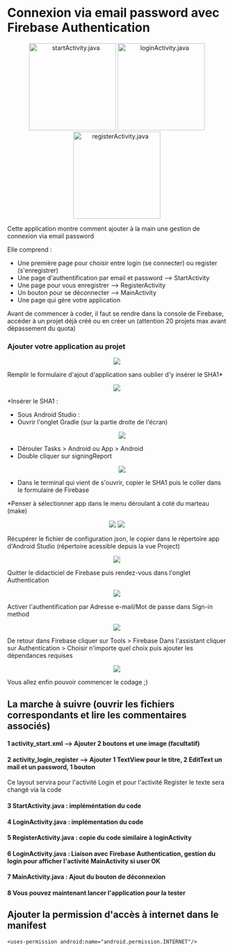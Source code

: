 # Connexion via email password avec Firebase Authentication

<p align="center">
  <img src="https://samuelvialle.com/imgGit/startActivity.png" width="200" title="startActivity.java">
  <img src="https://samuelvialle.com/imgGit/loginActivity.png" width="200" title="loginActivity.java">
  <img src="https://samuelvialle.com/imgGit/registerActivity.png" width="200" title="registerActivity.java">
</p>

Cette application montre comment ajouter à la main une gestion de connexion via email password
     
Elle comprend : 
   - Une première page pour choisir entre login (se connecter) ou register (s'enregistrer)
   - Une page d'authentification par email et password --> StartActivity
   - Une page pour vous enregistrer --> RegisterActivity
   - Un bouton pour se déconnecter --> MainActivity
   - Une page qui gère votre application

Avant de commencer à coder, il faut se rendre dans la console de Firebase, accéder à un projet déjà créé ou en créer un (attention 20 projets max avant dépassement du quota)
     
### Ajouter votre application au projet
<p align="center">
     <img src="https://samuelvialle.com/imgGit/addAppToFB.png">
</p>
Remplir le formulaire d'ajout d'application sans oublier d'y insérer le SHA1*
<p align="center">
     <img src="https://samuelvialle.com/imgGit/addAppToFirebase.png">
</p>

*Insérer le SHA1 :
- Sous Android Studio :
- Ouvrir l'onglet Gradle (sur la partie droite de l'écran)</td>
     <p align="center">
          <img src="https://samuelvialle.com/imgGit/Gradle.png">
     </p>
- Dérouler Tasks > Android ou App > Android 
- Double cliquer sur signingReport
     <p align="center">
          <img src="https://samuelvialle.com/imgGit/Gradle2.png">
     </p>
- Dans le terminal qui vient de s'ouvrir, copier le SHA1 puis le coller dans le formulaire de Firebase

*Penser à sélectionner app dans le menu déroulant à coté du marteau (make) 
 <p align="center">
          <img src="https://samuelvialle.com/imgGit/selctApp.png">
          <img src="https://samuelvialle.com/imgGit/selctApp2.png">
     </p>

Récupérer le fichier de configuration json, le copier dans le répertoire app d'Android Studio (répertoire acessible depuis la vue Project)
<p align="center">
          <img src="https://samuelvialle.com/imgGit/json.png">
     </p>
        
Quitter le didacticiel de Firebase puis rendez-vous dans l'onglet Authentication
            <p align="center">
          <img src="https://samuelvialle.com/imgGit/authentication0.png">
     </p>
Activer l'authentification par Adresse e-mail/Mot de passe dans Sign-in method
 <p align="center">
          <img src="https://samuelvialle.com/imgGit/AuthFirebase.png">
     </p>
     
De retour dans Firebase cliquer sur Tools > Firebase
Dans l'assistant cliquer sur Authentication > Choisir n'importe quel choix puis ajouter les dépendances requises       
   <p align="center">
          <img src="https://samuelvialle.com/imgGit/authentication.png">
     </p>

Vous allez enfin pouvoir commencer le codage ;)
                
## La marche à suivre (ouvrir les fichiers correspondants et lire les commentaires associés)

#### 1 activity_start.xml --> Ajouter 2 boutons et une image (facultatif)
            
#### 2 activity_login_register --> Ajouter 1 TextView pour le titre, 2 EditText un mail et un password, 1 bouton
Ce layout servira pour l'activité Login et pour l'activité Register le texte sera changé via la code  

#### 3 StartActivity.java : impléméntation du code

#### 4 LoginActivity.java : implémentation du code

#### 5 RegisterActivity.java : copie du code similaire à loginActivity

#### 6 LoginActivity.java : Liaison avec Firebase Authentication, gestion du login pour afficher l'activité MainActivity si user OK

#### 7 MainActivity.java : Ajout du bouton de déconnexion

#### 8 Vous pouvez maintenant lancer l'application pour la tester

## Ajouter la permission d'accès à internet dans le manifest
`<uses-permission android:name="android.permission.INTERNET"/>`
        
        
